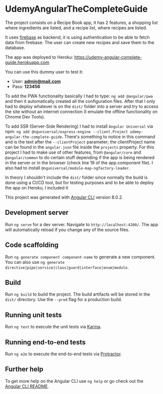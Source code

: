 # UdemyAngularTheCompleteGuide

The project consists on a Recipe Book app, it has 2 features, a shopping list where ingredients are listed, and a recipe list, where recipes are listed.

It uses [firebase](https://firebase.google.com) as backend, it is using authentication to be able to fetch data from firebase.
The user can create new recipes and save them to the database.

The app was deployed to Heroku: https://udemy-angular-complete-guide.herokuapp.com

You can use this dummy user to test it:
- User: **admin@mail.com**
- Pass: **123456**

To add the PWA functionality basically I had to type: `ng add @angular/pwa` and then it automatically created all the configuration files. After that I only had to deploy whatever is on the `dist/` folder into a server and try to access the site without an internet connection (I emulate the offline functionality on Chrome Dev Tools).

To add SSR (Server-Side Rendering) I had to install `Angular Universal` via npm: `ng add @nguniversal/express-engine --client.Project udemy-angular-the-complete-guide`.
There's something to notice in this command and is the text after the `--clientProject` parameter; the clientProject name can be found in the `angular.json` file inside the `projects` property.
For this project I had to make use of other features, from `@angular/core` and `@angular/common` to do certain stuff depending if the app is being rendered in the server or in the browser (check line 19 of  the app.component file).
I also had to install `@nguniversal/module-map-ngfactory-loader`.

In theory I shouldn't include the `dist/` folder since normally the build is done using a CI/CD tool, but for testing purposes and to be able to deploy the app on Heroku, I included it

This project was generated with [Angular CLI](https://github.com/angular/angular-cli) version 8.0.2.

## Development server

Run `ng serve` for a dev server. Navigate to `http://localhost:4200/`. The app will automatically reload if you change any of the source files.

## Code scaffolding

Run `ng generate component component-name` to generate a new component. You can also use `ng generate directive|pipe|service|class|guard|interface|enum|module`.

## Build

Run `ng build` to build the project. The build artifacts will be stored in the `dist/` directory. Use the `--prod` flag for a production build.

## Running unit tests

Run `ng test` to execute the unit tests via [Karma](https://karma-runner.github.io).

## Running end-to-end tests

Run `ng e2e` to execute the end-to-end tests via [Protractor](http://www.protractortest.org/).

## Further help

To get more help on the Angular CLI use `ng help` or go check out the [Angular CLI README](https://github.com/angular/angular-cli/blob/master/README.md).
